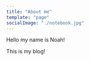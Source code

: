 ```yaml
---
title: "About me"
template: "page"
socialImage: "./notebook.jpg"
---
```


Hello my name is Noah!

This is my blog!